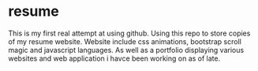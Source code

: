 # resume

This is my first real attempt at using github. Using this repo to store copies of my resume website. Website include css animations, bootstrap
scroll magic and javascript languages. As well as a portfolio displaying various websites and web application i havce been working on as of late.
